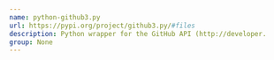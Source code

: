 ```yaml
---
name: python-github3.py
url: https://pypi.org/project/github3.py/#files
description: Python wrapper for the GitHub API (http://developer.
group: None
---
```

